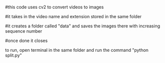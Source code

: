 #this code uses cv2 to convert videos to images

#it takes in the video name and extension stored in the same folder

#it creates a folder called "data" and saves the images there with increasing sequence number

#once done it closes

to run, open terminal in the same folder and run the command "python split.py"